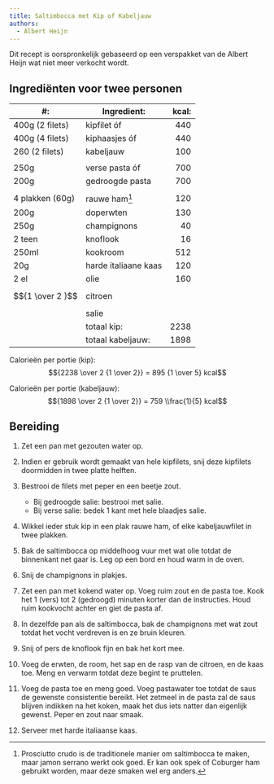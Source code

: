 ```yaml
---
title: Saltimbocca met Kip of Kabeljauw
authors:
  - Albert Heijn
---
```


Dit recept is oorspronkelijk gebaseerd op een verspakket van de Albert Heijn wat niet meer verkocht wordt.

## Ingrediënten voor twee personen

| #:               | Ingredient:          | kcal: |
| ---------------- | -------------------- | ----: |
| 400g (2 filets)  | kipfilet óf          |   440 |
| 400g (4 filets)  | kiphaasjes óf        |   440 |
| 260 (2 filets)   | kabeljauw            |   100 |
|                  |                      |       |
| 250g             | verse pasta óf       |   700 |
| 200g             | gedroogde pasta      |   700 |
|                  |                      |       |
| 4 plakken (60g)  | rauwe ham[^1]        |   120 |
| 200g             | doperwten            |   130 |
| 250g             | champignons          |    40 |
| 2 teen           | knoflook             |    16 |
| 250ml            | kookroom             |   512 |
| 20g              | harde italiaane kaas |   120 |
| 2 el             | olie                 |   160 |
| $${1 \over 2 }$$ | citroen              |       |
|                  | salie                |       |
|                  | totaal kip:          |  2238 |
|                  | totaal kabeljauw:    |  1898 |

[^1]: Prosciutto crudo is de traditionele manier om saltimbocca te maken, maar jamon serrano werkt ook goed. Er kan ook spek of Coburger ham gebruikt worden, maar deze smaken wel erg anders.

Calorieën per portie (kip): $${2238  \over 2 {1 \over 2}} = 895 {1 \over 5} kcal$$

Calorieën per portie (kabeljauw): $${1898 \over  2 {1 \over 2}} = 759 \\frac{1}{5} kcal$$

## Bereiding

1. Zet een pan met gezouten water op.

1. Indien er gebruik wordt gemaakt van hele kipfilets, snij deze kipfilets doormidden in twee platte helften.

1. Bestrooi de filets met peper en een beetje zout.

   - Bij gedroogde salie: bestrooi met salie.
   - Bij verse salie: bedek 1 kant met hele blaadjes salie.

1. Wikkel ieder stuk kip in een plak rauwe ham, of elke kabeljauwfilet in twee plakken.

1. Bak de saltimbocca op middelhoog vuur met wat olie totdat de binnenkant net gaar is. Leg op een bord en houd warm in de oven.

1. Snij de champignons in plakjes.

1. Zet een pan met kokend water op. Voeg ruim zout en de pasta toe. Kook het 1 (vers) tot 2 (gedroogd) minuten korter dan de instructies. Houd ruim kookvocht achter en giet de pasta af.

1. In dezelfde pan als de saltimbocca, bak de champignons met wat zout totdat het vocht verdreven is en ze bruin kleuren.

1. Snij of pers de knoflook fijn en bak het kort mee.

1. Voeg de erwten, de room, het sap en de rasp van de citroen, en de kaas toe. Meng en verwarm totdat deze begint te pruttelen.

1. Voeg de pasta toe en meng goed. Voeg pastawater toe totdat de saus de gewenste consistentie bereikt. Het zetmeel in de pasta zal de saus blijven indikken na het koken, maak het dus iets natter dan eigenlijk gewenst. Peper en zout naar smaak.

1. Serveer met harde italiaanse kaas.
